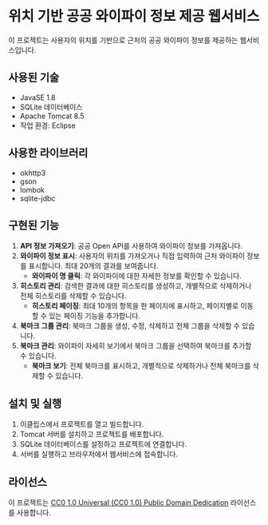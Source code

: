 # 위치 기반 공공 와이파이 정보 제공 웹서비스

이 프로젝트는 사용자의 위치를 기반으로 근처의 공공 와이파이 정보를 제공하는 웹서비스입니다.

## 사용된 기술

- JavaSE 1.8
- SQLite 데이터베이스
- Apache Tomcat 8.5
- 작업 환경: Eclipse

## 사용한 라이브러리

- okhttp3
- gson
- lombok
- sqlite-jdbc

## 구현된 기능

1. **API 정보 가져오기**: 공공 Open API를 사용하여 와이파이 정보를 가져옵니다.
2. **와이파이 정보 표시**: 사용자의 위치를 가져오거나 직접 입력하여 근처 와이파이 정보를 표시합니다. 최대 20개의 결과를 보여줍니다.
    - **와이파이 명 클릭**: 각 와이파이에 대한 자세한 정보를 확인할 수 있습니다.
3. **히스토리 관리**: 검색한 결과에 대한 히스토리를 생성하고, 개별적으로 삭제하거나 전체 히스토리를 삭제할 수 있습니다.
    - **히스토리 페이징**: 최대 10개의 항목을 한 페이지에 표시하고, 페이지별로 이동할 수 있는 페이징 기능을 추가합니다.
4. **북마크 그룹 관리**: 북마크 그룹을 생성, 수정, 삭제하고 전체 그룹을 삭제할 수 있습니다.
5. **북마크 관리**: 와이파이 자세히 보기에서 북마크 그룹을 선택하여 북마크를 추가할 수 있습니다.
    - **북마크 보기**: 전체 북마크를 표시하고, 개별적으로 삭제하거나 전체 북마크를 삭제할 수 있습니다.


## 설치 및 실행

1. 이클립스에서 프로젝트를 열고 빌드합니다.
2. Tomcat 서버를 설치하고 프로젝트를 배포합니다.
3. SQLite 데이터베이스를 설정하고 프로젝트에 연결합니다.
4. 서버를 실행하고 브라우저에서 웹서비스에 접속합니다.

## 라이선스

이 프로젝트는 [CC0 1.0 Universal (CC0 1.0) Public Domain Dedication](https://creativecommons.org/publicdomain/zero/1.0/deed.ko) 라이선스를 사용합니다. 
